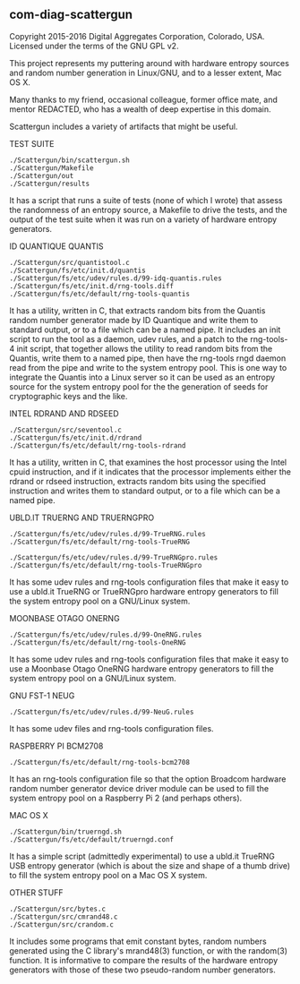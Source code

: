 com-diag-scattergun
-------------------

Copyright 2015-2016 Digital Aggregates Corporation, Colorado, USA.
Licensed under the terms of the GNU GPL v2.

This project represents my puttering around with hardware entropy sources and
random number generation in Linux/GNU, and to a lesser extent, Mac OS X.

Many thanks to my friend, occasional colleague, former office mate, and
mentor REDACTED, who has a wealth of deep expertise in this domain.

Scattergun includes a variety of artifacts that might be useful.

TEST SUITE

    ./Scattergun/bin/scattergun.sh
    ./Scattergun/Makefile
    ./Scattergun/out
    ./Scattergun/results

It has a script that runs a suite of tests (none of which I wrote) that
assess the randomness of an entropy source, a Makefile to drive the tests,
and the output of the test suite when it was run on a variety of hardware
entropy generators.

ID QUANTIQUE QUANTIS

    ./Scattergun/src/quantistool.c
    ./Scattergun/fs/etc/init.d/quantis
    ./Scattergun/fs/etc/udev/rules.d/99-idq-quantis.rules
    ./Scattergun/fs/etc/init.d/rng-tools.diff
    ./Scattergun/fs/etc/default/rng-tools-quantis

It has a utility, written in C, that extracts random bits from the Quantis
random number generator made by ID Quantique and write them to standard output,
or to a file which can be a named pipe. It includes an init script to run
the tool as a daemon, udev rules, and a patch to the rng-tools-4 init script,
that together allows the utility to read random bits from the Quantis, write
them to a named pipe, then have the rng-tools rngd daemon read from the pipe
and write to the system entropy pool. This is one way to integrate the Quantis
into a Linux server so it can be used as an entropy source for the system
entropy pool for the the generation of seeds for cryptographic keys and the
like.

INTEL RDRAND AND RDSEED

    ./Scattergun/src/seventool.c
    ./Scattergun/fs/etc/init.d/rdrand
    ./Scattergun/fs/etc/default/rng-tools-rdrand

It has a utility, written in C, that examines the host processor using the
Intel cpuid instruction, and if it indicates that the processor implements
either the rdrand or rdseed instruction, extracts random bits using the
specified instruction and writes them to standard output, or to a file which
can be a named pipe.

UBLD.IT TRUERNG AND TRUERNGPRO

    ./Scattergun/fs/etc/udev/rules.d/99-TrueRNG.rules
    ./Scattergun/fs/etc/default/rng-tools-TrueRNG

    ./Scattergun/fs/etc/udev/rules.d/99-TrueRNGpro.rules
    ./Scattergun/fs/etc/default/rng-tools-TrueRNGpro

It has some udev rules and rng-tools configuration files that make it easy to
use a ubld.it TrueRNG or TrueRNGpro hardware entropy generators to fill the
system entropy pool on a GNU/Linux system.

MOONBASE OTAGO ONERNG

    ./Scattergun/fs/etc/udev/rules.d/99-OneRNG.rules
    ./Scattergun/fs/etc/default/rng-tools-OneRNG

It has some udev rules and rng-tools configuration files that make it easy to
use a Moonbase Otago OneRNG hardware entropy generators to fill the system
entropy pool on a GNU/Linux system.

GNU FST-1 NEUG

    ./Scattergun/fs/etc/udev/rules.d/99-NeuG.rules

It has some udev files and rng-tools configuration files.

RASPBERRY PI BCM2708

    ./Scattergun/fs/etc/default/rng-tools-bcm2708

It has an rng-tools configuration file so that the option Broadcom hardware
random number generator device driver module can be used to fill the system
entropy pool on a Raspberry Pi 2 (and perhaps others).

MAC OS X

    ./Scattergun/bin/truerngd.sh
    ./Scattergun/fs/etc/default/truerngd.conf

It has a simple script (admittedly experimental) to use a ubld.it TrueRNG USB
entropy generator (which is about the size and shape of a thumb drive) to fill
the system entropy pool on a Mac OS X system.

OTHER STUFF

    ./Scattergun/src/bytes.c
    ./Scattergun/src/cmrand48.c
    ./Scattergun/src/crandom.c

It includes some programs that emit constant bytes, random numbers
generated using the C library's mrand48(3) function, or with the random(3)
function. It is informative to compare the results of the hardware entropy
generators with those of these two pseudo-random number generators.
